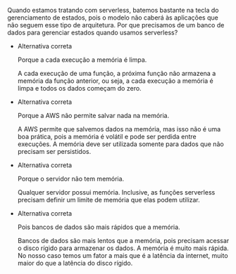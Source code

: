 Quando estamos tratando com serverless, batemos bastante na tecla do gerenciamento de estados, pois o modelo não caberá às aplicações que não seguem esse tipo de arquitetura. Por que precisamos de um banco de dados para gerenciar estados quando usamos serverless?

- Alternativa correta
    
    Porque a cada execução a memória é limpa.
    
    A cada execução de uma função, a próxima função não armazena a memória da função anterior, ou seja, a cada execução a memória é limpa e todos os dados começam do zero.
    
- Alternativa correta
    
    Porque a AWS não permite salvar nada na memória.
    
    A AWS permite que salvemos dados na memória, mas isso não é uma boa prática, pois a memória é volátil e pode ser perdida entre execuções. A memória deve ser utilizada somente para dados que não precisam ser persistidos.
    
- Alternativa correta
    
    Porque o servidor não tem memória.
    
    Qualquer servidor possui memória. Inclusive, as funções serverless precisam definir um limite de memória que elas podem utilizar.
    
- Alternativa correta
    
    Pois bancos de dados são mais rápidos que a memória.
    
    Bancos de dados são mais lentos que a memória, pois precisam acessar o disco rígido para armazenar os dados. A memória é muito mais rápida. No nosso caso temos um fator a mais que é a latência da internet, muito maior do que a latência do disco rígido.